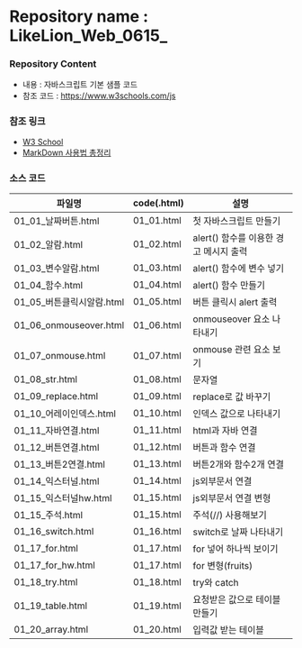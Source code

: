 # Repository name : LikeLion_Web_0615_
### Repository Content
  * 내용 : 자바스크립트 기본 샘플 코드
  * 참조 코드 : https://www.w3schools.com/js
### 참조 링크
  * [W3 School](https://www.w3schools.com/js)
  * [MarkDown 사용법 총정리](https://heropy.blog/2017/09/30/markdown/)
### 소스 코드
| 파일명 | code(.html) | 설명 |
|------  |---          |---   |
|01_01_날짜버튼.html |01_01.html | 첫 자바스크립트 만들기|
|01_02_알람.html |01_02.html | alert() 함수를 이용한 경고 메시지 출력|
|01_03_변수알람.html |01_03.html | alert() 함수에 변수 넣기|
|01_04_함수.html |01_04.html | alert() 함수 만들기|
|01_05_버튼클릭시알람.html |01_05.html | 버튼 클릭시 alert 출력|
|01_06_onmouseover.html |01_06.html | onmouseover 요소 나타내기|
|01_07_onmouse.html |01_07.html | onmouse 관련 요소 보기|
|01_08_str.html |01_08.html | 문자열 |
|01_09_replace.html |01_09.html | replace로 값 바꾸기|
|01_10_어레이인덱스.html |01_10.html | 인덱스 값으로 나타내기|
|01_11_자바연결.html |01_11.html | html과 자바 연결|
|01_12_버튼연결.html |01_12.html | 버튼과 함수 연결|
|01_13_버튼2연결.html |01_13.html | 버튼2개와 함수2개 연결|
|01_14_익스터널.html |01_14.html | js외부문서 연결|
|01_15_익스터널hw.html |01_15.html | js외부문서 연결 변형|
|01_15_주석.html |01_15.html | 주석(//) 사용해보기|
|01_16_switch.html |01_16.html | switch로 날짜 나타내기|
|01_17_for.html |01_17.html | for 넣어 하나씩 보이기|
|01_17_for_hw.html |01_17.html | for 변형(fruits)|
|01_18_try.html |01_18.html | try와 catch|
|01_19_table.html |01_19.html | 요청받은 값으로 테이블 만들기|
|01_20_array.html |01_20.html | 입력값 받는 테이블|
